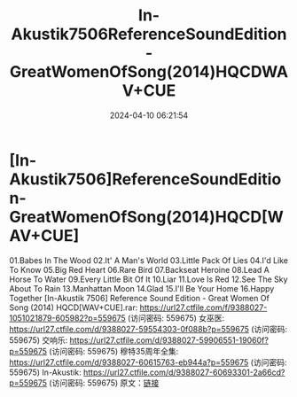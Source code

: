 ﻿---
title: In-Akustik7506ReferenceSoundEdition-GreatWomenOfSong(2014)HQCDWAV+CUE
date: 2024-04-10 06:21:54
categories: 外语音乐
tags: 外语音乐
---
# [In-Akustik7506]ReferenceSoundEdition-GreatWomenOfSong(2014)HQCD[WAV+CUE]

01.Babes In The Wood
02.It' A Man's World
03.Little Pack Of Lies
04.I'd Like To Know
05.Big Red Heart
06.Rare Bird
07.Backseat Heroine
08.Lead A Horse To Water
09.Every Little Bit Of It
10.Liar
11.Love Is Red
12.See The Sky About To Rain
13.Manhattan Moon
14.Glad
15.I'll Be Your Home
16.Happy Together
[In-Akustik 7506] Reference Sound Edition - Great Women Of Song
(2014) HQCD[WAV+CUE].rar: https://url27.ctfile.com/f/9388027-1051021879-605982?p=559675
(访问密码: 559675)
女巫医: https://url27.ctfile.com/d/9388027-59554303-0f088b?p=559675
(访问密码: 559675)
交响乐: https://url27.ctfile.com/d/9388027-59906551-19060f?p=559675
(访问密码: 559675)
穆特35周年全集: https://url27.ctfile.com/d/9388027-60615763-eb944a?p=559675
(访问密码: 559675)
In-Akustik: https://url27.ctfile.com/d/9388027-60693301-2a66cd?p=559675
(访问密码: 559675)
原文：[链接](https://blog.sina.com.cn/s/blog_1647c7e760103152z.html)